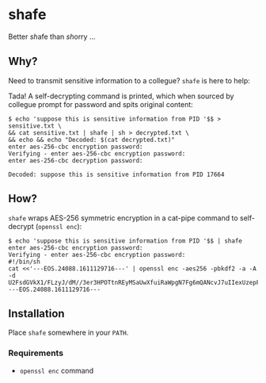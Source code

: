 # shafe

Better *sh*afe than *sh*orry ...

## Why?

Need to transmit sensitive information to a collegue? `shafe` is here to help:

Tada! A self-decrypting command is printed, which when sourced by collegue prompt for password and spits original content:

    $ echo 'suppose this is sensitive information from PID '$$ > sensitive.txt \
    && cat sensitive.txt | shafe | sh > decrypted.txt \
    && echo && echo "Decoded: $(cat decrypted.txt)"
    enter aes-256-cbc encryption password:
    Verifying - enter aes-256-cbc encryption password:
    enter aes-256-cbc decryption password:

    Decoded: suppose this is sensitive information from PID 17664

## How?

`shafe` wraps AES-256 symmetric encryption in a cat-pipe command to self-decrypt (`openssl enc`):

    $ echo 'suppose this is sensitive information from PID '$$ | shafe
    enter aes-256-cbc encryption password:
    Verifying - enter aes-256-cbc encryption password:
    #!/bin/sh
    cat <<'---EOS.24088.1611129716---' | openssl enc -aes256 -pbkdf2 -a -A -d
    U2FsdGVkX1/FLzyJ/dM//3er3HPOTtnREyMSaUwXfuiRaWpgN7Fg6mQANcvJ7uIIexUzepFHOkpPMl8xwBpdQdcNzagiE2GCsP6M6FT6lJQ=
    ---EOS.24088.1611129716---

## Installation

Place `shafe` somewhere in your `PATH`.

### Requirements

- `openssl enc` command
